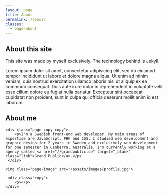 ```yaml
---
layout: page
title: About
permalink: /about/
classes: 
  - page-about
---
```


<div class="wrapper-md main">
  <article class="page-article">
    <h1 class="page-heading">About this site</h1>
    <div class="page-border"></div>
    <div class="page-copy copy">
        <p>This site was made by myself exclusively. The technology behind is Jekyll.</p>
        <p>Lorem ipsum dolor sit amet, consectetur adipisicing elit, sed do eiusmod
        tempor incididunt ut labore et dolore magna aliqua. Ut enim ad minim veniam,
        quis nostrud exercitation ullamco laboris nisi ut aliquip ex ea commodo
        consequat. Duis aute irure dolor in reprehenderit in voluptate velit esse
        cillum dolore eu fugiat nulla pariatur. Excepteur sint occaecat cupidatat non
        proident, sunt in culpa qui officia deserunt mollit anim id est laborum.</p>
    </div>
  </article>
    
  <article class="page-article">
    <h1 class="page-heading">About me</h1>
    <div class="page-border"></div>
    
    <div class="page-copy copy">
        <p>I'm a Swedish front-end web developer. My main areas of expertise are JavaScript, PHP and CSS. I studied web development and graphic design for 2 years in Sweden and exclusively web development for one semester in Canberra, Australia. I'm currently working at a agency called <a href="//grandpublic.se" target="_blank" class="link">Grand Public</a>.</p>
     </div>
    
    <img class="page-image" src="/assets/images/profile.jpg">
    
     <div class="copy">
        <p></p>
    </div>
  </article>
    
</div>
